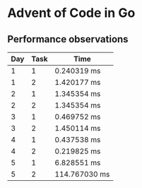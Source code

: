 # Advent of Code in Go

## Performance observations
| Day | Task | Time |
| --- | --- | --- |
| 1 | 1 | 0.240319 ms |
| 1 | 2 | 1.420177 ms |
| 2 | 1 | 1.345354 ms |
| 2 | 2 | 1.345354 ms |
| 3 | 1 | 0.469752 ms |
| 3 | 2 | 1.450114 ms |
| 4 | 1 | 0.437538 ms |
| 4 | 2 | 0.219825 ms |
| 5 | 1 | 6.828551 ms |
| 5 | 2 | 114.767030 ms |